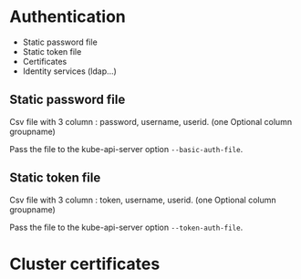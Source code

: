 # Authentication

- Static password file
- Static token file
- Certificates
- Identity services (ldap...)

## Static password file

Csv file with 3 column : password, username, userid. (one Optional column groupname)

Pass the file to the kube-api-server option `--basic-auth-file`.

## Static token file

Csv file with 3 column : token, username, userid. (one Optional column groupname)

Pass the file to the kube-api-server option `--token-auth-file`.

# Cluster certificates

